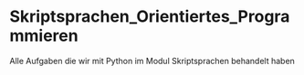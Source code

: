 # Skriptsprachen_Orientiertes_Programmieren
Alle Aufgaben die wir mit Python im Modul Skriptsprachen behandelt haben
